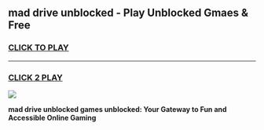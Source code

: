 
## mad drive unblocked - Play Unblocked Gmaes & Free
<h3>
<a href="https://news.freeplayer.one?title=mad_drive_unblocked&ref=16F">CLICK TO PLAY</a></h3>
<hr>

<h3>
<a href="https://news.freeplayer.one?title=mad_drive_unblocked&ref=16F">CLICK 2 PLAY</a>
  
</h3>

<a href="https://news.freeplayer.one?title=mad_drive_unblocked&ref=16F/"><img src="https://clearcache.store/games.png"></a>


**mad drive unblocked games unblocked: Your Gateway to Fun and Accessible Online Gaming**
